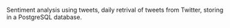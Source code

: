  Sentiment analysis using tweets, daily retrival of tweets from Twitter, storing in a PostgreSQL database.
